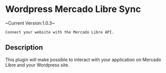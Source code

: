 # Wordpress Mercado Libre Sync
~Current Version:1.0.3~

```
Connect your website with the Mercado Libre API.
```

## Description

This plugin will make possible to interact with your application on Mercado Libre and your Wordpress site.	